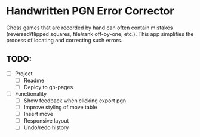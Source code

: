 # Handwritten PGN Error Corrector

Chess games that are recorded by hand can often contain mistakes (reversed/flipped squares, file/rank off-by-one, etc.). This app simplifies the process of locating and correcting such errors.

## TODO:
- [ ] Project
  - [ ] Readme
  - [ ] Deploy to gh-pages
- [ ] Functionality
  - [ ] Show feedback when clicking export pgn
  - [ ] Improve styling of move table
  - [ ] Insert move
  - [ ] Responsive layout
  - [ ] Undo/redo history
